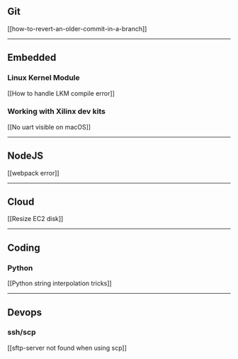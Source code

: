 ## Git
[[how-to-revert-an-older-commit-in-a-branch]]

---
## Embedded

### Linux Kernel Module
[[How to handle LKM compile error]]

### Working with Xilinx dev kits
[[No uart visible on macOS]]

---
## NodeJS
[[webpack error]]

---
##  Cloud
[[Resize EC2 disk]]

---
## Coding

### Python
[[Python string interpolation tricks]]

---
## Devops

### ssh/scp
[[sftp-server not found when using scp]]
